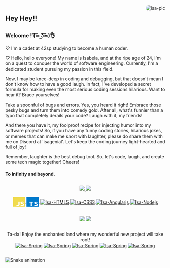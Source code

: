 <img align="right" alt="Isa-pic" height="" style="border-radius:60px;" src="https://i.pinimg.com/originals/ba/72/2f/ba722f34955b0f1aa4996d6918d44f0f.gif">

 ## Hey Hey!!
 ##
 ### Welcome ! (͠≖ ͜ʖ͠≖)👌

♡ I'm a cadet at 42sp studying to become a human coder.

♡ Hello, hello everyone!  My name is Isabela, and at the ripe age of 24, I'm on a quest to conquer the world of software engineering. Currently, I'm a dedicated student pursuing my passion in this field.

Now, I may be knee-deep in coding and debugging, but that doesn't mean I don't know how to have a good laugh. In fact, I've developed a secret formula for making even the most serious coding sessions hilarious. Want to hear it? Brace yourselves!

Take a spoonful of bugs and errors. Yes, you heard it right! Embrace those pesky bugs and turn them into comedy gold. After all, what's funnier than a typo that completely derails your code? Laugh with it, my friends!

And there you have it, my foolproof recipe for injecting humor into my software projects! So, if you have any funny coding stories, hilarious jokes, or memes that can make me snort with laughter, please do share them with me on Discord at 'isagenial'. Let's keep the coding journey light-hearted and full of joy!

Remember, laughter is the best debug tool. So, let's code, laugh, and create some tech magic together! Cheers!
#### To infinity and beyond.

##
<div align="center">
  <a href="https://github.com/IsabelaGenial">
  <img height="130em" src="https://github-readme-stats.vercel.app/api?username=IsabelaGenial&show_icons=true&theme=tokyonight&include_all_commits=true&count_private=true"/>
  <img height="130em" src="https://github-readme-stats.vercel.app/api/top-langs/?username=IsabelaGenial&layout=compact&langs_count=7&theme=tokyonight"/>
    </div>
<div align="center" style="display: inline_block"><br>
  <img align="center" alt="Isa-Js" height="30" width="40" src="https://raw.githubusercontent.com/devicons/devicon/master/icons/javascript/javascript-plain.svg">
  <img align="center" alt="Isa-C" height="30" width="40" src="https://raw.githubusercontent.com/devicons/devicon/master/icons/typescript/typescript-plain.svg">
  <img align="center" alt="Isa-HTML5" height="30" width="60" src="https://img.shields.io/badge/HTML5-E34F26?style=for-the-badge&logo=html5&logoColor=white">
  <img align="center" alt="Isa-CSS3" height="30" width="60" src="https://img.shields.io/badge/CSS3-1572B6?style=for-the-badge&logo=css3&logoColor=white">
  <img align="center" alt="Isa-Angularjs" height="30" width="80" src="https://img.shields.io/badge/AngularJS-E23237?style=for-the-badge&logo=angularjs&logoColor=white">
  <img align="center" alt="Isa-Nodejs" height="30" width="60" src="https://img.shields.io/badge/Node.js-43853D?style=for-the-badge&logo=node.js&logoColor=white">
 
  </div>
  
  
  
  ##
<div align="center"> 
  <a href = "mailto:isabeamgenial@gmail.com"><img src="https://img.shields.io/badge/-Gmail-%23333?style=for-the-badge&logo=gmail&logoColor=white" target="_blank"></a>
  <a href="https://www.linkedin.com/in/isabela-genial" target="_blank"><img src="https://img.shields.io/badge/-LinkedIn-%230077B5?style=for-the-badge&logo=linkedin&logoColor=white" target="_blank"></a> 
</div>

##
 <div align="center">
 Ta-da! 
 Enjoy the enchanted land where my wonderful new project will take root!
 </div>
<div align="center"> 
  <a href = "https://github.com/IsabelaGenial/42_Libft"><img align="center" alt="Isa-Spring" height="120" width="120" align="center" alt="Isa-C" height="30" width="40" src="https://game.42sp.org.br/static/assets/achievements/libftm.png" target="_blank"></a> 
 <a href = "https://github.com/IsabelaGenial/42_Get_Next_line"><img align="center" alt="Isa-Spring" height="120" width="120" align="center" alt="Isa-C" height="30" width="40" src="https://game.42sp.org.br/static/assets/achievements/get_next_linem.png" target="_blank"></a> 
 <a href = "https://github.com/IsabelaGenial/42_printf"><img align="center" alt="Isa-Spring" height="120" width="120" align="center" alt="Isa-C" height="30" width="40" src="https://game.42sp.org.br/static/assets/achievements/ft_printfe.png" target="_blank"></a> 
  <a href = "https://github.com/IsabelaGenial/42_Born2beroot"><img align="center" alt="Isa-Spring" height="120" width="120" align="center" alt="Isa-C" height="30" width="40" src="https://game.42sp.org.br/static/assets/achievements/born2berootm.png" target="_blank"></a> 
  <a href = ""><img align="center" alt="Isa-Spring" height="120" width="120" align="center" alt="Isa-C" height="30" width="40" src="https://cdn.discordapp.com/attachments/1021438070727381063/1116723262957830204/IF_I_HAD_ONE_1-fotor-bg-remover-20230609143923.png" target="_blank"></a> 
  

</div>
 
##
![Snake animation](https://github.com/IsabelaGenial/IsabelaGenial/blob/output/github-contribution-grid-snake.svg)
